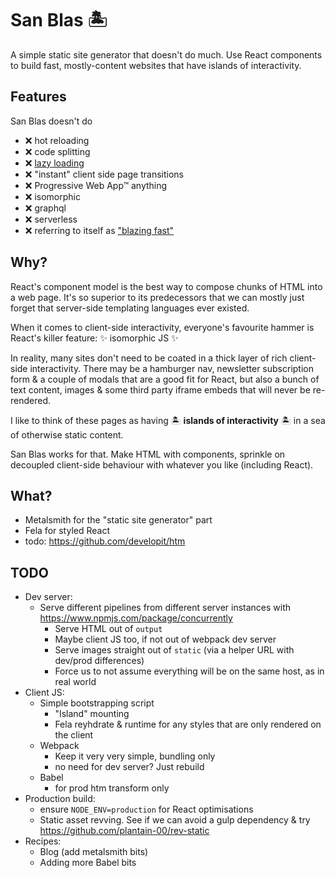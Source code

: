 # San Blas 🏝

A simple static site generator that doesn't do much. Use React components to build fast, mostly-content websites that have islands of interactivity.

## Features

San Blas doesn't do

- ❌ hot reloading
- ❌ code splitting
- ❌ [lazy loading](https://www.bensmithett.com/an-argument-against-lazy-loading/)
- ❌ "instant" client side page transitions
- ❌ Progressive Web App™ anything
- ❌ isomorphic
- ❌ graphql
- ❌ serverless
- ❌ referring to itself as ["blazing fast"](https://github.com/search?q=blazing+fast)

## Why?

React's component model is the best way to compose chunks of HTML into a web page. It's so superior to its predecessors that we can mostly just forget that server-side templating languages ever existed.

When it comes to client-side interactivity, everyone's favourite hammer is React's killer feature: ✨ isomorphic JS ✨

In reality, many sites don't need to be coated in a thick layer of rich client-side interactivity. There may be a hamburger nav, newsletter subscription form & a couple of modals that are a good fit for React, but also a bunch of text content, images & some third party iframe embeds that will never be re-rendered.

I like to think of these pages as having 🏝 **islands of interactivity** 🏝 in a sea of otherwise static content.

San Blas works for that. Make HTML with components, sprinkle on decoupled client-side behaviour with whatever you like (including React).

## What?

- Metalsmith for the "static site generator" part
- Fela for styled React
- todo: https://github.com/developit/htm

## TODO

- Dev server:
  - Serve different pipelines from different server instances with https://www.npmjs.com/package/concurrently
    - Serve HTML out of `output`
    - Maybe client JS too, if not out of webpack dev server
    - Serve images straight out of `static` (via a helper URL with dev/prod differences)
    - Force us to not assume everything will be on the same host, as in real world
- Client JS:
  - Simple bootstrapping script
    - "Island" mounting
    - Fela reyhdrate & runtime for any styles that are only rendered on the client
  - Webpack
    - Keep it very very simple, bundling only
    - no need for dev server? Just rebuild
  - Babel
    - for prod htm transform only
- Production build:
  - ensure `NODE_ENV=production` for React optimisations
  - Static asset revving. See if we can avoid a gulp dependency & try https://github.com/plantain-00/rev-static
- Recipes:
  - Blog (add metalsmith bits)
  - Adding more Babel bits
